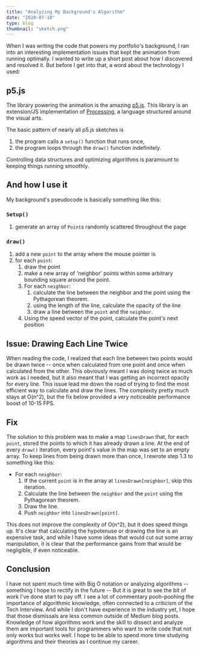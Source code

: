 ```yaml
---
title: "Analyzing My Background's Algorithm"
date: "2020-07-18"
type: blog
thumbnail: "sketch.png"
---
```


When I was writing the code that powers my portfolio's background, I ran into an interesting implementation issues that kept the animation from running optimally. I wanted to write up a short post about how I discovered and resolved it. But before I get into that, a word about the technology I used:

## p5.js

The library powering the animation is the amazing [p5.js](https://p5js.org/). This library is an extension/JS implementation of [Processing](https://processing.org/), a language structured around the visual arts. 

The basic pattern of nearly all p5.js sketches is

 1. the program calls a `setup()` function that runs once,
 2. the program loops through the `draw()` function indefinitely.

Controlling data structures and optimizing algorithms is paramount to keeping things running smoothly.

## And how I use it

My background's pseudocode is basically something like this:

### `Setup()`

1. generate an array of `Point`s randomly scattered throughout the page

### `draw()`

1. add a new `point` to the array where the mouse pointer is
2. for each `point`:
   1. draw the point
   2. make a new array of 'neighbor' points within some arbitrary bounding square around the point.
   3. For each `neighbor`:
       1. calculate the line between the neighbor and the point using the Pythagorean theorem.
       2. using the length of the line, calculate the opacity of the line
       3. draw a line between the `point` and the `neighbor`.
   4. Using the speed vector of the point, calculate the point's next position

## Issue: Drawing Each Line Twice

When reading the code, I realized that each line between two points would be drawn twice -- once when calculated from one point and once when calculated from the other. This obviously meant I was doing twice as much work as I needed, but it also meant that I was getting an incorrect opacity for every line. This issue lead me down the road of trying to find the most efficient way to calculate  and draw the lines. The complexity pretty much stays at O(n^2), but the fix below provided a very noticeable performance boost of 10-15 FPS.

## Fix

The solution to this problem was to make a map `linesDrawn` that, for each `point`, stored the points to which it has already drawn a line. At the end of every `draw()` iteration, every point's value in the map was set to an empty array. To keep lines from being drawn more than once, I rewrote step 1.3 to something like this:

* For each `neighbor`:
   1. If the current `point` is in the array at `linesDrawn[neighbor]`, skip this iteration. 
   2. Calculate the line between the `neighbor` and the `point` using the Pythagorean theorem.
   3. Draw the line.
   4. Push `neighbor` into `linesDrawn[point]`.

This does not improve the complexity of O(n^2), but it does speed things up. It's clear that calculating the hypotenuse or drawing the line is an expensive task, and while I have some ideas that would cut out some array manipulation, it is clear that the performance gains from that would be negligible, if even noticeable.

## Conclusion

I have not spent much time  with Big O notation or analyzing algorithms -- something I hope to rectify in the future -- But it is great to see the bit of work I've done start to pay off. I see a lot of commentary pooh-poohing the importance of algorithmic knowledge, often connected to a criticism of the Tech Interview. And while I don't have experience in the industry yet, I hope that those dismissals are less common outside of Medium blog posts. Knowledge of how algorithms work and the skill to dissect and analyze them are important tools for programmers who want to write code that not only works but works well. I hope to be able to spend more time studying algorithms and their theories as I continue my career.
